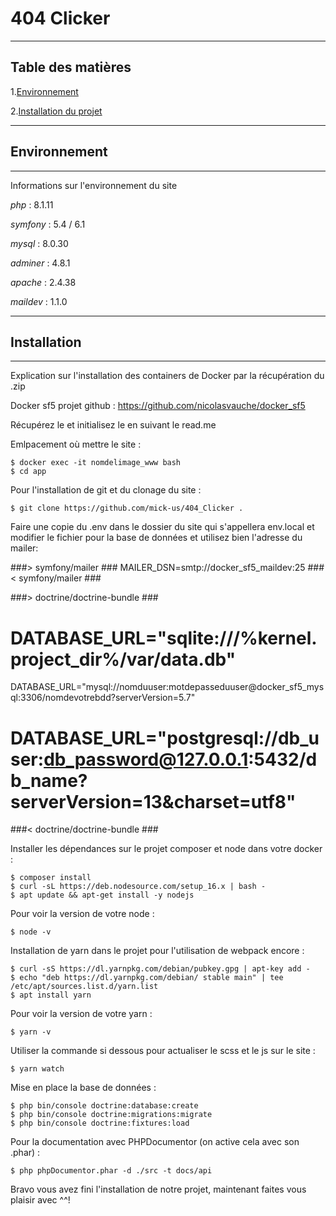 # 404 Clicker

-----------------

## Table des matières
1.[Environnement](#environnement)

2.[Installation du projet](#installation)

-----------------

## Environnement

***
Informations sur l'environnement du site


_php_ : 8.1.11

_symfony_ : 5.4 / 6.1

_mysql_ : 8.0.30

_adminer_ : 4.8.1

_apache_ : 2.4.38

_maildev_ : 1.1.0

-----------------

## Installation

***
Explication sur l'installation des containers de Docker par la récupération du .zip

Docker sf5 projet github : https://github.com/nicolasvauche/docker_sf5

Récupérez le et initialisez le en suivant le read.me

Emlpacement où mettre le site :
```
$ docker exec -it nomdelimage_www bash
$ cd app
```

Pour l'installation de git et du clonage du site :
```
$ git clone https://github.com/mick-us/404_Clicker .
```

Faire une copie du .env dans le dossier du site qui s'appellera env.local et modifier le fichier pour la base de données et utilisez bien l'adresse du mailer:

###> symfony/mailer ###
MAILER_DSN=smtp://docker_sf5_maildev:25
###< symfony/mailer ###

###> doctrine/doctrine-bundle ###
# DATABASE_URL="sqlite:///%kernel.project_dir%/var/data.db"
DATABASE_URL="mysql://nomduuser:motdepasseduuser@docker_sf5_mysql:3306/nomdevotrebdd?serverVersion=5.7"
# DATABASE_URL="postgresql://db_user:db_password@127.0.0.1:5432/db_name?serverVersion=13&charset=utf8"
###< doctrine/doctrine-bundle ###


Installer les dépendances sur le projet composer et node dans votre docker :
```
$ composer install
$ curl -sL https://deb.nodesource.com/setup_16.x | bash -
$ apt update && apt-get install -y nodejs
```

Pour voir la version de votre node :
```
$ node -v
```

Installation de yarn dans le projet pour l'utilisation de webpack encore :
```
$ curl -sS https://dl.yarnpkg.com/debian/pubkey.gpg | apt-key add -
$ echo "deb https://dl.yarnpkg.com/debian/ stable main" | tee /etc/apt/sources.list.d/yarn.list
$ apt install yarn
```

Pour voir la version de votre yarn :
```
$ yarn -v
```

Utiliser la commande si dessous pour actualiser le scss et le js sur le site :
```
$ yarn watch
```

Mise en place la base de données :
```
$ php bin/console doctrine:database:create
$ php bin/console doctrine:migrations:migrate
$ php bin/console doctrine:fixtures:load
```

Pour la documentation avec PHPDocumentor (on active cela avec son .phar) :
```
$ php phpDocumentor.phar -d ./src -t docs/api
```
Bravo vous avez fini l'installation de notre projet, maintenant faites vous plaisir avec ^^!
